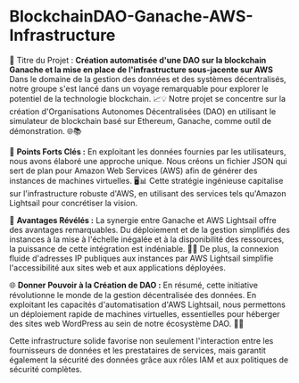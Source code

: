 # BlockchainDAO-Ganache-AWS-Infrastructure
🔗 Titre du Projet : **Création automatisée d'une DAO sur la blockchain Ganache et la mise en place de l'infrastructure sous-jacente sur AWS**
Dans le domaine de la gestion des données et des systèmes décentralisés, notre groupe s'est lancé dans un voyage remarquable pour explorer le potentiel de la technologie blockchain. 📈💡 Notre projet se concentre sur la création d'Organisations Autonomes Décentralisées (DAO) en utilisant le simulateur de blockchain basé sur Ethereum, Ganache, comme outil de démonstration. 🌐📚

🔑 **Points Forts Clés :** En exploitant les données fournies par les utilisateurs, nous avons élaboré une approche unique. Nous créons un fichier JSON qui sert de plan pour Amazon Web Services (AWS) afin de générer des instances de machines virtuelles. 🖥️📊 Cette stratégie ingénieuse capitalise sur l'infrastructure robuste d'AWS, en utilisant des services tels qu'Amazon Lightsail pour concrétiser la vision.

🚀 **Avantages Révélés :** La synergie entre Ganache et AWS Lightsail offre des avantages remarquables. Du déploiement et de la gestion simplifiés des instances à la mise à l'échelle inégalée et à la disponibilité des ressources, la puissance de cette intégration est indéniable. 🌟📡 De plus, la connexion fluide d'adresses IP publiques aux instances par AWS Lightsail simplifie l'accessibilité aux sites web et aux applications déployées.

🌐 **Donner Pouvoir à la Création de DAO :** En résumé, cette initiative révolutionne le monde de la gestion décentralisée des données. En exploitant les capacités d'automatisation d'AWS Lightsail, nous permettons un déploiement rapide de machines virtuelles, essentielles pour héberger des sites web WordPress au sein de notre écosystème DAO. 💼🌐

Cette infrastructure solide favorise non seulement l'interaction entre les fournisseurs de données et les prestataires de services, mais garantit également la sécurité des données grâce aux rôles IAM et aux politiques de sécurité complètes.
